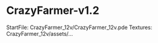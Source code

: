 # CrazyFarmer-v1.2

StartFile: CrazyFarmer_12v/CrazyFarmer_12v.pde
Textures: CrazyFarmer_12v/assets/...

